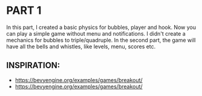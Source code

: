 # PART 1
In this part, I created a basic physics for bubbles, player and hook. Now you can play a simple game without menu and notifications.
I didn't create a mechanics for bubbles to triple/quadruple. 
In the second part, the game will have all the bells and whistles, like levels, menu, scores etc.

## INSPIRATION:
- <https://bevyengine.org/examples/games/breakout/>
- <https://bevyengine.org/examples/games/breakout/>